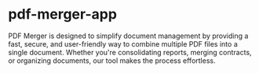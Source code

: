 # pdf-merger-app
PDF Merger is designed to simplify document management by providing a fast, secure, and user-friendly way to combine multiple PDF files into a single document. Whether you're consolidating reports, merging contracts, or organizing documents, our tool makes the process effortless.
